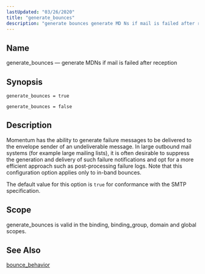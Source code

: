 ```yaml
---
lastUpdated: "03/26/2020"
title: "generate_bounces"
description: "generate bounces generate MD Ns if mail is failed after reception generate bounces true generate bounces false Momentum has the ability to generate failure messages to be delivered to the envelope sender of an undeliverable message In large outbound mail systems for example large mailing lists it is often desirable..."
---
```


<a name="conf.ref.generate_bounces"></a> 
## Name

generate_bounces — generate MDNs if mail is failed after reception

## Synopsis

`generate_bounces = true`

`generate_bounces = false`

<a name="idp9626016"></a> 
## Description

Momentum has the ability to generate failure messages to be delivered to the envelope sender of an undeliverable message. In large outbound mail systems (for example large mailing lists), it is often desirable to suppress the generation and delivery of such failure notifications and opt for a more efficient approach such as post-processing failure logs. Note that this configuration option applies only to in-band bounces.

The default value for this option is `true` for conformance with the SMTP specification.

<a name="idp9629024"></a> 
## Scope

generate_bounces is valid in the binding, binding_group, domain and global scopes.

<a name="idp9630704"></a> 
## See Also

[bounce_behavior](/momentum/3/3-reference/3-reference-conf-ref-bounce-behavior)